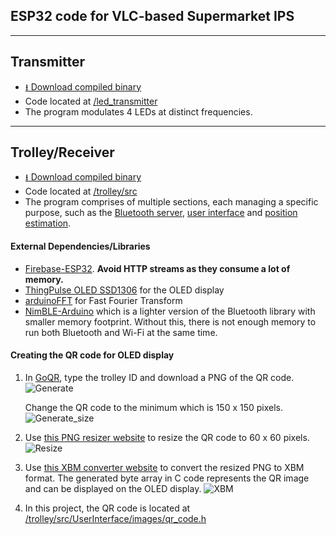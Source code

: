 ## ESP32 code for VLC-based Supermarket IPS

***

## Transmitter
* [⭳ Download compiled binary](https://github.com/FongYoong/supermarket_ips_esp32/releases/latest/download/led_transmitter.ino.esp32.bin)
* Code located at [/led_transmitter](https://github.com/FongYoong/supermarket_ips_esp32/blob/master/led_transmitter)
* The program modulates 4 LEDs at distinct frequencies.

***

## Trolley/Receiver
* [⭳ Download compiled binary](https://github.com/FongYoong/supermarket_ips_esp32/releases/latest/download/trolley.ino.esp32.bin)
* Code located at [/trolley/src](https://github.com/FongYoong/supermarket_ips_esp32/blob/master/trolley/src)
* The program comprises of multiple sections, each managing a specific purpose, such as the [Bluetooth server](https://github.com/FongYoong/supermarket_ips_esp32/tree/master/trolley/src/BluetoothUtils), [user interface](https://github.com/FongYoong/supermarket_ips_esp32/tree/master/trolley/src/UserInterface) and [position estimation](https://github.com/FongYoong/supermarket_ips_esp32/tree/master/trolley/src/Vlc).

#### External Dependencies/Libraries
* [Firebase-ESP32](https://github.com/mobizt/Firebase-ESP32). **Avoid HTTP streams as they consume a lot of memory.**
* [ThingPulse OLED SSD1306](https://github.com/ThingPulse/esp8266-oled-ssd1306) for the OLED display
* [arduinoFFT](https://github.com/kosme/arduinoFFT) for Fast Fourier Transform
* [NimBLE-Arduino](https://github.com/h2zero/NimBLE-Arduino) which is a  lighter version of the Bluetooth library with smaller memory footprint. Without this, there is not enough memory to run both Bluetooth and Wi-Fi at the same time.




#### Creating the QR code for OLED display

1. In [GoQR](https://goqr.me/), type the trolley ID and download a PNG of the QR code.
    ![Generate](https://i.imgur.com/5K1zAqR.png)

    Change the QR code to the minimum which is 150 x 150 pixels.
    ![Generate_size](https://i.imgur.com/C5IPQhS.png)

2. Use [this PNG resizer website](https://onlinepngtools.com/resize-png) to resize the QR code to 60 x 60 pixels.
    ![Resize](https://i.imgur.com/pTwtLuk.png)

3. Use [this XBM converter website](https://windows87.github.io/xbm-viewer-converter/) to convert the resized PNG to XBM format. The generated byte array in C code represents the QR image and can be displayed on the OLED display.
    ![XBM](https://i.imgur.com/68RlWzg.png)

4. In this project, the QR code is located at [/trolley/src/UserInterface/images/qr_code.h](https://github.com/FongYoong/supermarket_ips_esp32/blob/master/trolley/src/UserInterface/images/qr_code.h)